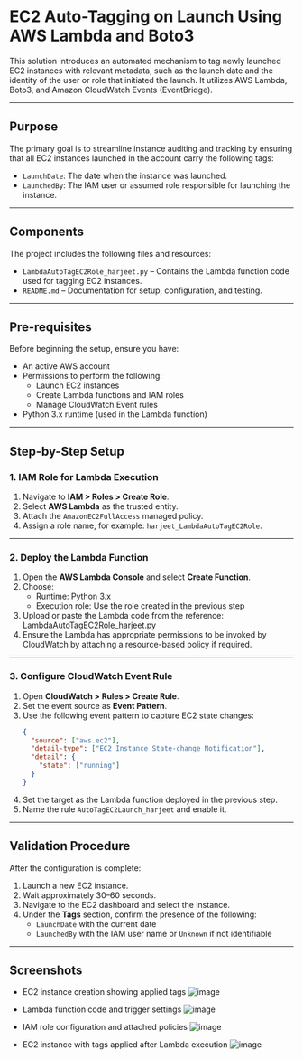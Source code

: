 
# EC2 Auto-Tagging on Launch Using AWS Lambda and Boto3

This solution introduces an automated mechanism to tag newly launched EC2 instances with relevant metadata, such as the launch date and the identity of the user or role that initiated the launch. It utilizes AWS Lambda, Boto3, and Amazon CloudWatch Events (EventBridge).

---

## Purpose

The primary goal is to streamline instance auditing and tracking by ensuring that all EC2 instances launched in the account carry the following tags:

- `LaunchDate`: The date when the instance was launched.
- `LaunchedBy`: The IAM user or assumed role responsible for launching the instance.

---

## Components

The project includes the following files and resources:

- `LambdaAutoTagEC2Role_harjeet.py` – Contains the Lambda function code used for tagging EC2 instances.
- `README.md` – Documentation for setup, configuration, and testing.

---

## Pre-requisites

Before beginning the setup, ensure you have:

- An active AWS account
- Permissions to perform the following:
  - Launch EC2 instances
  - Create Lambda functions and IAM roles
  - Manage CloudWatch Event rules
- Python 3.x runtime (used in the Lambda function)

---

## Step-by-Step Setup

### 1. IAM Role for Lambda Execution

1. Navigate to **IAM > Roles > Create Role**.
2. Select **AWS Lambda** as the trusted entity.
3. Attach the `AmazonEC2FullAccess` managed policy.
4. Assign a role name, for example: `harjeet_LambdaAutoTagEC2Role`.

---

### 2. Deploy the Lambda Function

1. Open the **AWS Lambda Console** and select **Create Function**.
2. Choose:
   - Runtime: Python 3.x
   - Execution role: Use the role created in the previous step
3. Upload or paste the Lambda code from the reference:
   [LambdaAutoTagEC2Role_harjeet.py](https://github.com/harjeetjl/Auto-Tagging-EC2-Instances-Using-Lambda-and-Boto3/blob/main/LambdaAutoTagEC2Role_harjeet.py)
4. Ensure the Lambda has appropriate permissions to be invoked by CloudWatch by attaching a resource-based policy if required.

---

### 3. Configure CloudWatch Event Rule

1. Open **CloudWatch > Rules > Create Rule**.
2. Set the event source as **Event Pattern**.
3. Use the following event pattern to capture EC2 state changes:
   ```json
   {
     "source": ["aws.ec2"],
     "detail-type": ["EC2 Instance State-change Notification"],
     "detail": {
       "state": ["running"]
     }
   }
   ```
4. Set the target as the Lambda function deployed in the previous step.
5. Name the rule `AutoTagEC2Launch_harjeet` and enable it.

---

## Validation Procedure

After the configuration is complete:

1. Launch a new EC2 instance.
2. Wait approximately 30–60 seconds.
3. Navigate to the EC2 dashboard and select the instance.
4. Under the **Tags** section, confirm the presence of the following:
   - `LaunchDate` with the current date
   - `LaunchedBy` with the IAM user name or `Unknown` if not identifiable

---

## Screenshots

- EC2 instance creation showing applied tags
![image](https://github.com/user-attachments/assets/acd33b49-fe19-4d34-89d7-cd468a32f6db)

- Lambda function code and trigger settings
![image](https://github.com/user-attachments/assets/b75f12cc-f70f-44d3-bb00-2f08e540027e)

- IAM role configuration and attached policies
![image](https://github.com/user-attachments/assets/6b7a00b7-1a84-41f8-9042-33d689bd3df0)

- EC2 instance with tags applied after Lambda execution
![image](https://github.com/user-attachments/assets/7ab1270d-ae66-4903-b431-f346241fd57e)


